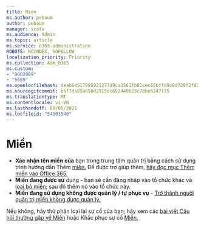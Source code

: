 ```yaml
---
title: Miền
ms.author: pebaum
author: pebaum
manager: scotv
ms.audience: Admin
ms.topic: article
ms.service: o365-administration
ROBOTS: NOINDEX, NOFOLLOW
localization_priority: Priority
ms.collection: Adm_O365
ms.custom:
- "9002909"
- "5589"
ms.openlocfilehash: deab64517985921277d9ca3561fb81cec65bffd9c8d739f2fd2f891f1b35b381
ms.sourcegitcommit: b5f7da89a650d2915dc652449623c78be6247175
ms.translationtype: MT
ms.contentlocale: vi-VN
ms.lasthandoff: 08/05/2021
ms.locfileid: "54101540"
---
```

# <a name="domains"></a>Miền

- **Xác nhận tên miền của** bạn trong trung tâm quản trị bằng cách sử dụng trình hướng dẫn Thêm [miền.](https://admin.microsoft.com/Adminportal#/Domains/Wizard) Để được trợ giúp thêm, [hãy đọc mục Thêm miền vào Office 365.](https://docs.microsoft.com/microsoft-365/admin/setup/add-domain?view=o365-worldwide)
- **Miền đang được sử** dụng - bạn sẽ cần đăng nhập vào tổ chức khác và [loại bỏ miền](https://docs.microsoft.com/microsoft-365/admin/get-help-with-domains/remove-a-domain?view=o365-worldwide); sau đó thêm nó vào tổ chức này.
- **Miền đang sử dụng không được quản lý / tự phục vụ**  -  [Trở thành người quản trị miền không được quản lý.](https://docs.microsoft.com/azure/active-directory/users-groups-roles/domains-admin-takeover)

Nếu không, hãy thử phân loại lại sự cố của bạn; hãy xem các [bài viết Câu hỏi thường gặp về Miền](https://docs.microsoft.com/microsoft-365/admin/setup/domains-faq?view=o365-worldwide) hoặc Khắc phục sự cố [Miền.](https://docs.microsoft.com/microsoft-365/admin/get-help-with-domains/find-and-fix-issues?view=o365-worldwide)
